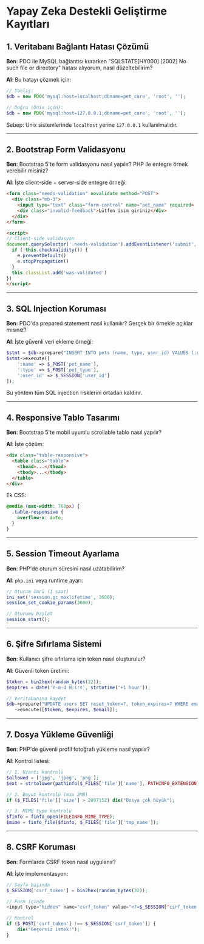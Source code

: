 # Yapay Zeka Destekli Geliştirme Kayıtları

## 1. Veritabanı Bağlantı Hatası Çözümü

**Ben**: PDO ile MySQL bağlantısı kurarken "SQLSTATE[HY000] [2002] No such file or directory" hatası alıyorum, nasıl düzeltebilirim?

**AI**: Bu hatayı çözmek için:
```php
// Yanlış:
$db = new PDO('mysql:host=localhost;dbname=pet_care', 'root', '');

// Doğru (Unix için):
$db = new PDO('mysql:host=127.0.0.1;dbname=pet_care', 'root', '');
```
Sebep: Unix sistemlerinde `localhost` yerine `127.0.0.1` kullanılmalıdır.

---

## 2. Bootstrap Form Validasyonu

**Ben**: Bootstrap 5'te form validasyonu nasıl yapılır? PHP ile entegre örnek verebilir misiniz?

**AI**: İşte client-side + server-side entegre örneği:
```html
<form class="needs-validation" novalidate method="POST">
  <div class="mb-3">
    <input type="text" class="form-control" name="pet_name" required>
    <div class="invalid-feedback">Lütfen isim giriniz</div>
  </div>
</form>

<script>
// Client-side validasyon
document.querySelector('.needs-validation').addEventListener('submit', function(e) {
  if (!this.checkValidity()) {
    e.preventDefault()
    e.stopPropagation()
  }
  this.classList.add('was-validated')
})
</script>
```

---

## 3. SQL Injection Koruması

**Ben**: PDO'da prepared statement nasıl kullanılır? Gerçek bir örnekle açıklar mısınız?

**AI**: İşte güvenli veri ekleme örneği:
```php
$stmt = $db->prepare("INSERT INTO pets (name, type, user_id) VALUES (:name, :type, :user_id)");
$stmt->execute([
    ':name' => $_POST['pet_name'],
    ':type' => $_POST['pet_type'],
    ':user_id' => $_SESSION['user_id']
]);
```
Bu yöntem tüm SQL injection risklerini ortadan kaldırır.

---

## 4. Responsive Tablo Tasarımı

**Ben**: Bootstrap 5'te mobil uyumlu scrollable tablo nasıl yapılır?

**AI**: İşte çözüm:
```html
<div class="table-responsive">
  <table class="table">
    <thead>...</thead>
    <tbody>...</tbody>
  </table>
</div>
```
Ek CSS:
```css
@media (max-width: 768px) {
  .table-responsive {
    overflow-x: auto;
  }
}
```

---

## 5. Session Timeout Ayarlama

**Ben**: PHP'de oturum süresini nasıl uzatabilirim?

**AI**: `php.ini` veya runtime ayarı:
```php
// Oturum ömrü (1 saat)
ini_set('session.gc_maxlifetime', 3600);
session_set_cookie_params(3600);

// Oturumu başlat
session_start();
```

---

## 6. Şifre Sıfırlama Sistemi

**Ben**: Kullanıcı şifre sıfırlama için token nasıl oluşturulur?

**AI**: Güvenli token üretimi:
```php
$token = bin2hex(random_bytes(32));
$expires = date('Y-m-d H:i:s', strtotime('+1 hour'));

// Veritabanına kaydet
$db->prepare("UPDATE users SET reset_token=?, token_expires=? WHERE email=?")
   ->execute([$token, $expires, $email]);
```

---

## 7. Dosya Yükleme Güvenliği

**Ben**: PHP'de güvenli profil fotoğrafı yükleme nasıl yapılır?

**AI**: Kontrol listesi:
```php
// 1. Uzantı kontrolü
$allowed = ['jpg', 'jpeg', 'png'];
$ext = strtolower(pathinfo($_FILES['file']['name'], PATHINFO_EXTENSION));

// 2. Boyut kontrolü (max 2MB)
if ($_FILES['file']['size'] > 2097152) die("Dosya çok büyük");

// 3. MIME type kontrolü
$finfo = finfo_open(FILEINFO_MIME_TYPE);
$mime = finfo_file($finfo, $_FILES['file']['tmp_name']);
```

---

## 8. CSRF Koruması

**Ben**: Formlarda CSRF token nasıl uygulanır?

**AI**: İşte implementasyon:
```php
// Sayfa başında
$_SESSION['csrf_token'] = bin2hex(random_bytes(32));

// Form içinde
<input type="hidden" name="csrf_token" value="<?=$_SESSION['csrf_token']?>">

// Kontrol
if ($_POST['csrf_token'] !== $_SESSION['csrf_token']) {
    die("Geçersiz istek!");
}
```